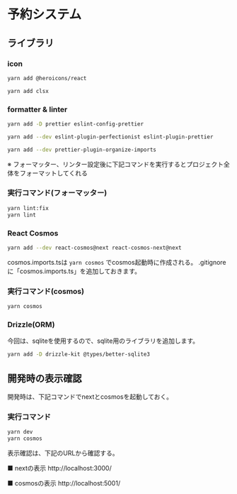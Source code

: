 # 予約システム

## ライブラリ

### icon

```sh
yarn add @heroicons/react

yarn add clsx
```

### formatter & linter

```sh
yarn add -D prettier eslint-config-prettier

yarn add --dev eslint-plugin-perfectionist eslint-plugin-prettier

yarn add --dev prettier-plugin-organize-imports
```

※ フォーマッター、リンター設定後に下記コマンドを実行するとプロジェクト全体をフォーマットしてくれる

### 実行コマンド(フォーマッター)

```sh
yarn lint:fix
yarn lint
```

### React Cosmos

```sh
yarn add --dev react-cosmos@next react-cosmos-next@next
```

cosmos.imports.tsは `yarn cosmos` でcosmos起動時に作成される。
.gitignoreに「cosmos.imports.ts」を追加しておきます。

### 実行コマンド(cosmos)

```sh
yarn cosmos
```

### Drizzle(ORM)

今回は、sqliteを使用するので、sqlite用のライブラリを追加します。

```sh
yarn add -D drizzle-kit @types/better-sqlite3
```

## 開発時の表示確認

開発時は、下記コマンドでnextとcosmosを起動しておく。

### 実行コマンド

```sh
yarn dev
yarn cosmos
```

表示確認は、下記のURLから確認する。

■ nextの表示
http://localhost:3000/

■ cosmosの表示
http://localhost:5001/
